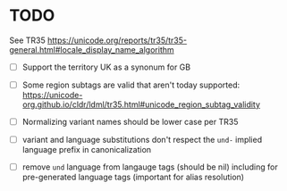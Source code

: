 # TODO

See TR35 https://unicode.org/reports/tr35/tr35-general.html#locale_display_name_algorithm

* [ ] Support the territory UK as a synonum for GB

* [ ] Some region subtags are valid that aren't today supported: https://unicode-org.github.io/cldr/ldml/tr35.html#unicode_region_subtag_validity

* [ ] Normalizing variant names should be lower case per TR35

* [ ] variant and language substitutions don't respect the `und-` implied language prefix in canonicalization

* [ ] remove `und` language from langauge tags (should be nil) including for pre-generated language tags (important for alias resolution)

